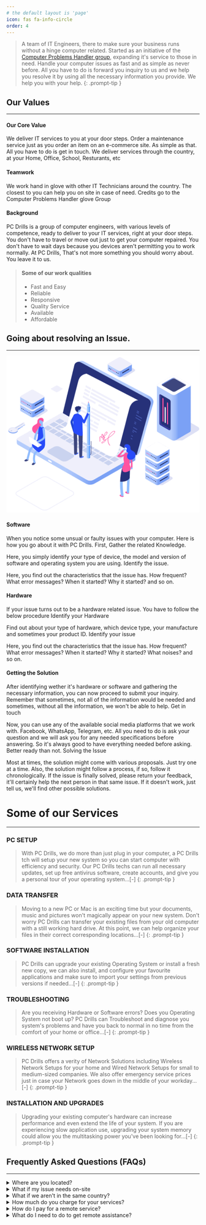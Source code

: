 ```yaml
---
# the default layout is 'page'
icon: fas fa-info-circle
order: 4
---
```


> A team of IT Engineers, there to make sure your business runs without a hinge computer related.
Started as an initiative of the [Computer Problems Handler group](https://facebook.com/groups/computerproblemshandler), expanding it's service to those in need.
Handle your computer issues as fast and as simple as never before. All you have to do is forward you inquiry to us and we help you resolve it by using all the necessary information you provide. We help you with your help.
{: .prompt-tip }

## Our Values

---

#### Our Core Value

We deliver IT services to you at your door steps. Order a maintenance service just as you order an item on an e-commerce site. As simple as that. All you have to do is get in touch. We deliver services through the country, at your Home, Office, School, Resturants, etc

#### Teamwork

We work hand in glove with other IT Technicians around the country. The closest to you can help you on site in case of need. Credits go to the Computer Problems Handler glove Group

#### Background

PC Drills is a group of computer engineers, with various levels of competence, ready to deliver to your IT services, right at your door steps. You don't have to travel or move out just to get your computer repaired. You don't have to wait days because you devices aren't permitting you to work normally. At PC Drills, That's not more something you should worry about. You leave it to us.

> #### Some of our work qualities
> - Fast and Easy
> - Reliable
> - Responsive
> - Quality Service
> - Available
> - Affordable

## Going about resolving an Issue.

---

![Resolving](/assets/img/hero-img.png)
#### Software
When you notice some unsual or faulty issues with your computer. Here is how you go about it with PC Drills.
First, Gather the related Knowledge.

Here, you simply identify your type of device, the model and version of software and operating system you are using.
Identify the issue.

Here, you find out the characteristics that the issue has. How frequent? What error messages? When it started? Why it started? and so on.

#### Hardware
If your issue turns out to be a hardware related issue. You have to follow the below procedure
Identify your Hardware

Find out about your type of hardware, which device type, your manufacture and sometimes your product ID.
Identify your issue

Here, you find out the characteristics that the issue has. How frequent? What error messages? When it started? Why it started? What noises? and so on.

#### Getting the Solution
After identifying wether it's hardware or software and gathering the necessary information, you can now proceed to submit your inquiry. Remember that sometimes, not all of the information would be needed and sometimes, without all the information, we won't be able to help.
Get in touch

Now, you can use any of the available social media platforms that we work with. Facebook, WhatsApp, Telegram, etc. All you need to do is ask your question and we will ask you for any needed specifications before answering. So it's always good to have everything needed before asking. Better ready than not.
Solving the Issue

Most at times, the solution might come with various proposals. Just try one at a time. Also, the solution might follow a process, if so, follow it chronologically. If the issue is finally solved, please return your feedback, it'll certainly help the next person in that same issue. If it doesn't work, just tell us, we'll find other possible solutions.

# Some of our Services

---

### PC SETUP
> With PC Drills, we do more than just plug in your computer, a PC Drills tch will setup your new system so you can start computer with efficiency and security. Our PC Drills techs can run all necessary updates, set up free antivirus software, create accounts, and give you a personal tour of your operating system...[-]
{: .prompt-tip }

### DATA TRANSFER

> Moving to a new PC or Mac is an exciting time but your documents, music and pictures won't magically appear on your new system. Don't worry PC Drills can transfer your existing files from your old computer with a still working hard drive. At this point, we can help organize your files in their correct corresponding locations...[-]
{: .prompt-tip }

### SOFTWARE INSTALLATION

> PC Drills can upgrade your existing Operating System or install a fresh new copy, we can also install, and configure your favourite applications and make sure to import your settings from previous versions if needed...[-]
{: .prompt-tip }


### TROUBLESHOOTING

> Are you receiving Hardware or Software errors? Does you Operating System not boot up? PC Drills can Troubleshoot and diagnose you system's problems and have you back to normal in no time from the comfort of your home or office...[-]
{: .prompt-tip }

### WIRELESS NETWORK SETUP

> PC Drills offers a verity of Network Solutions including Wireless Network Setups for your home and Wired Network Setups for small to medium-sized companies. We also offer emergency service prices just in case your Network goes down in the middle of your workday...[-]
{: .prompt-tip }

### INSTALLATION AND UPGRADES

> Upgrading your existing computer's hardware can increase performance and even extend the life of your system. If you are experiencing slow application use, upgrading your system memory could allow you the multitasking power you've been looking for...[-]
{: .prompt-tip }


## Frequently Asked Questions (FAQs)

---

<details>
<summary>Where are you located?</summary>
Physically, available in Douala for any onsite intervention.But virtually, we are on many social media platforms, delivering the help where ever needed.
</details>


<details>
<summary>What if my issue needs on-site </summary>
assistance?
We come to you, depending if it's possible.
</details>

<details>
<summary>What if we aren't in the same country?</summary>
We only work in other countries remotely, any onsite tasks aren't yet available internationally. Hopefully, there will be in the future. 
</details>

<details>
<summary>How much do you charge for your services?</summary>
Well, on PC Drills, most virtual assistance is free, but for onsite interventions, charging depends on the type of work and the time taken to resolve the issue. 
</details>

<details>
<summary>How do I pay for a remote service?</summary>
All you need to do is use any of the means available like Orange Money and MTN Mobile Money. This will depend on the one most accessible to you. . 
</details>

<details>
<summary>What do I need to do to get remote assistance?</summary>
You just have to find a way to contact, mostly through our social media and explain your issue. Once done, we'll perform some inquires to get some of the issues related to you problem. Behold, we'll get bact to you with a solution soon.  
</details>
